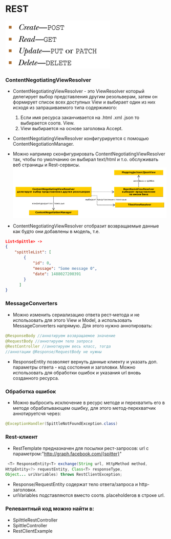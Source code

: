 # REST
![methods](methods.png)
### ContentNegotiatingViewResolver
* ContentNegotiatingViewResolver  - это ViewResolver
который делегирует выбор представления другим резольверам, затем он формирует список всех доступных
View и выбирает один из них исходя из запрашиваемого типа содержимого:

  1. Если имя ресурса заканчивается на .html .xml .json то  выбирается соотв. View.
  2. View выбирается на основе заголовка Accept.
* ContentNegotiatingViewResolver конфигурируется с
помощью ContentNegotiationManager.
* Можно например сконфигурировать ContentNegotiatingViewResolver так, чтобы по умолчанию он выбирал text/html и т.о. обслуживать веб страницы и
Rest-сервисы.
![cnViewResolver](cnViewResolver.png)
* ContentNegotiatingViewResolver отобразит возвращаемые
данные как будто они добавлены в модель, т.е.
```json
List<Spittle> ->
{
    "spittleList": [
        {
            "id": 0,
            "message": "Some message 0",
            "date": 1488027200391
        }
      ]
}
```
### MessageConverters
* Можно изменить сериализацию ответа рест-метода и не
использовать для этого View и Model, а использовать MessageConverters напрямую. Для этого нужно аннотировать:

```java
@ResponseBody //аннотируем возвращаемое значение
@RequestBody //аннотируем тело запроса
@RestController //аннотируем весь класс, тогда
//аннотации @Response/RequestBody не нужны
```
* ResponseEntity позволяет вернуть данные клиенту
и указать доп. параметры ответа - код состояния и
заголовки. Можно использовать для обработки ошибок
и указания url вновь созданного ресурса.
### Обработка ошибок
* Можно выбросить исключение в ресурс методе и перехватить его в методе обрабатывающем ошибку,
для этого метод-перехватчик аннотируетсчя через:
```java
@ExceptionHandler(SpittleNotFoundException.class)
```
### Rest-клиент
* RestTemplate предназначен для посылки рест-запросов:
url с параметром:"http://graph.facebook.com/{spitter}"

```java
 <T> ResponseEntity<T> exchange(String url, HttpMethod method,
HttpEntity<?> requestEntity, Class<T> responseType,
Object... uriVariables) throws RestClientException;
```
* Response/RequestEntity содержат тело ответа/запроса и
http-заголовки.
* uriVariables подставляются вместо соотв. placeholderов в строке url.
### Релевантный код можно найти в:
* SpilttleRestController
* SpittleController
* RestClientExample
